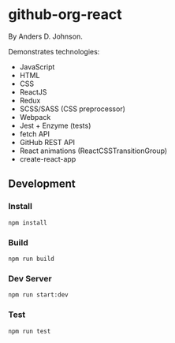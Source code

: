 # github-org-react

By Anders D. Johnson.

Demonstrates technologies:
* JavaScript
* HTML
* CSS
* ReactJS
* Redux
* SCSS/SASS (CSS preprocessor)
* Webpack
* Jest + Enzyme (tests)
* fetch API
* GitHub REST API
* React animations (ReactCSSTransitionGroup)
* create-react-app


## Development

### Install
```
npm install
```

### Build
```
npm run build
```

### Dev Server
```
npm run start:dev
```

### Test
```
npm run test
```
